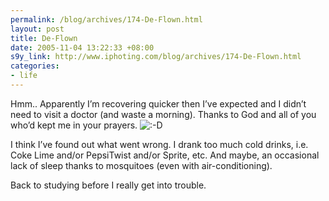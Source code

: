 ```yaml
--- 
permalink: /blog/archives/174-De-Flown.html
layout: post
title: De-Flown
date: 2005-11-04 13:22:33 +08:00
s9y_link: http://www.iphoting.com/blog/archives/174-De-Flown.html
categories: 
- life
---
```

<p class="whiteline"><p>Hmm.. Apparently I&#8217;m recovering quicker then I&#8217;ve expected and I didn&#8217;t need to visit a doctor (and waste a morning). Thanks to God and all of you who&#8217;d kept me in your prayers. <img src="http://static-s3.iphoting.com/blog/templates/default/img/emoticons/laugh.png" alt=":-D" style="display: inline; vertical-align: bottom;" class="emoticon" /></p>
</p><p class="whiteline"><p>I think I&#8217;ve found out what went wrong. I drank too much cold drinks, i.e. Coke Lime and/or PepsiTwist and/or Sprite, etc. And maybe, an occasional lack of sleep thanks to mosquitoes (even with air-conditioning).</p>
</p><p class="break"><p>Back to studying before I really get into trouble.</p></p>
